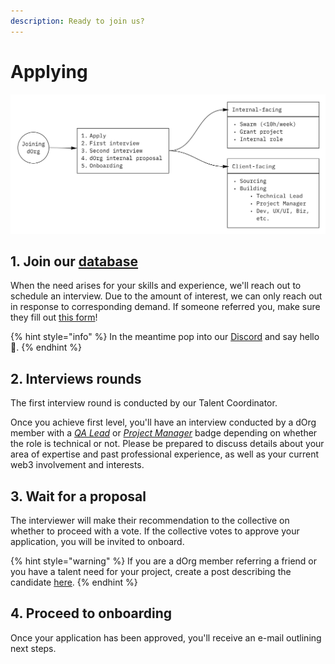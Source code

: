 ```yaml
---
description: Ready to join us?
---
```


# Applying

![](<../.gitbook/assets/Screenshot 2022-03-07 at 16.12.16.png>)

## 1. Join our [database](https://airtable.com/shr0eQZfACL3Yarac)

When the need arises for your skills and experience, we'll reach out to schedule an interview. Due to the amount of interest, we can only reach out in response to corresponding demand. If someone referred you, make sure they fill out [this form](https://airtable.com/shrY4dGORKhV8Rplp)!

{% hint style="info" %}
In the meantime pop into our [Discord](https://discord.com/invite/6Kujmad) and say hello 👋.
{% endhint %}

## 2. Interviews rounds&#x20;

The first interview round is conducted by our Talent Coordinator.&#x20;

Once you achieve first level, you'll have an interview conducted by a dOrg member with a [_QA Lead_](../workflows/qa-lead.md) or [_Project Manager_](../workflows/project-manager.md) badge depending on whether the role is technical or not. Please be prepared to discuss details about your area of expertise and past professional experience, as well as your current web3 involvement and interests.

## 3. Wait for a proposal

The interviewer will make their recommendation to the collective on whether to proceed with a vote. If the collective votes to approve your application, you will be invited to onboard.&#x20;

{% hint style="warning" %}
If you are a dOrg member referring a friend or you have a talent need for your project, create a post describing the candidate [here](https://forum.dorg.tech/c/new-members/6).
{% endhint %}

## 4. Proceed to onboarding&#x20;

Once your application has been approved, you'll receive an e-mail outlining next steps.
